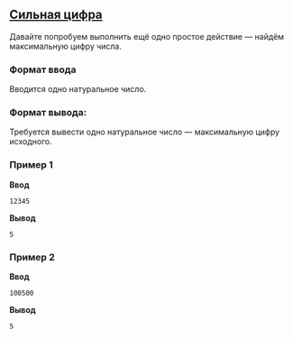## [Сильная цифра](../../../solutions/2.3/23_l.py)

Давайте попробуем выполнить ещё одно простое действие — найдём максимальную цифру числа.

### Формат ввода

Вводится одно натуральное число.

### Формат вывода:

Требуется вывести одно натуральное число — максимальную цифру исходного.

### Пример 1

__Ввод__
```plaintext
12345
```

__Вывод__
```plaintext
5
```

### Пример 2

__Ввод__
```plaintext
100500
```

__Вывод__
```plaintext
5
```